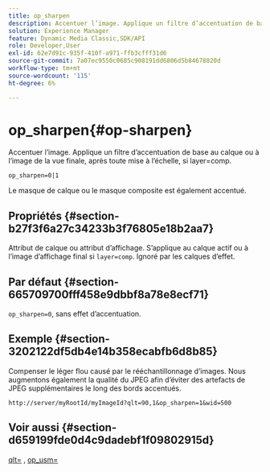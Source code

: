 ```yaml
---
title: op_sharpen
description: Accentuer l’image. Applique un filtre d’accentuation de base au calque ou à l’image de la vue finale, après toute mise à l’échelle, si layer=comp.
solution: Experience Manager
feature: Dynamic Media Classic,SDK/API
role: Developer,User
exl-id: 62e7d91c-935f-410f-a971-ffb3cfff31d6
source-git-commit: 7a07ec9550c0685c908191dd6806d5b84678820d
workflow-type: tm+mt
source-wordcount: '115'
ht-degree: 6%

---
```


# op_sharpen{#op-sharpen}

Accentuer l’image. Applique un filtre d’accentuation de base au calque ou à l’image de la vue finale, après toute mise à l’échelle, si layer=comp.

`op_sharpen=0|1`

Le masque de calque ou le masque composite est également accentué.

## Propriétés {#section-b27f3f6a27c34233b3f76805e18b2aa7}

Attribut de calque ou attribut d’affichage. S’applique au calque actif ou à l’image d’affichage final si `layer=comp`. Ignoré par les calques d’effet.

## Par défaut {#section-665709700fff458e9dbbf8a78e8ecf71}

`op_sharpen=0`, sans effet d’accentuation.

## Exemple {#section-3202122df5db4e14b358ecabfb6d8b85}

Compenser le léger flou causé par le rééchantillonnage d’images. Nous augmentons également la qualité du JPEG afin d’éviter des artefacts de JPEG supplémentaires le long des bords accentués.

`http://server/myRootId/myImageId?qlt=90,1&op_sharpen=1&wid=500`

## Voir aussi {#section-d659199fde0d4c9dadebf1f09802915d}

[qlt=](../../../../../is-api/http-ref/image-serving-api-ref/c-http-protocol-reference/c-command-reference/r-is-http-qlt.md#reference-f69ed0758c784b0385d979820546d352) , [op_usm=](../../../../../is-api/http-ref/image-serving-api-ref/c-http-protocol-reference/c-command-reference/r-op-sharpen.md#reference-c32573230c6140f883efdaa201ea8541)
